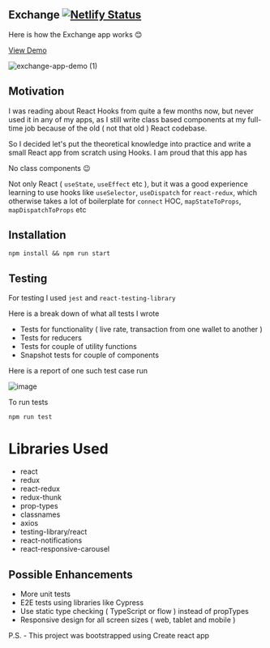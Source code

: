 ## Exchange [![Netlify Status](https://api.netlify.com/api/v1/badges/5f7d36e4-8065-4e0a-b8f0-f694d92a872d/deploy-status)](https://app.netlify.com/sites/exchange-chirag/deploys)
Here is how the Exchange app works :blush: 

[View Demo](https://exchange-chirag.netlify.com/)

![exchange-app-demo (1)](https://user-images.githubusercontent.com/1291774/76799349-9db60900-67d1-11ea-96ef-ce609b6bf1d2.gif)

## Motivation
I was reading about React Hooks from quite a few months now, but never used it in any of my apps, as I still write class based components at my full-time job because of the old ( not that old ) React codebase.

So I decided let's put the theoretical knowledge into practice and write a small React app from scratch using Hooks. I am proud that this app has 

No class components :wink:

Not only React ( `useState`, `useEffect` etc ), but it was a good experience learning to use hooks like `useSelector`, `useDispatch` for `react-redux`, which otherwise takes a lot of boilerplate for `connect` HOC, `mapStateToProps`, `mapDispatchToProps` etc 

## Installation
```
npm install && npm run start
```

## Testing
For testing I used `jest` and `react-testing-library` 

Here is a break down of what all tests I wrote
- Tests for functionality ( live rate, transaction from one wallet to another )
- Tests for reducers
- Tests for couple of utility functions
- Snapshot tests for couple of components

Here is a report of one such test case run

![image](https://user-images.githubusercontent.com/1291774/76754023-bac2eb80-6781-11ea-8571-4454272b5e21.png)

To run tests
```
npm run test
```

# Libraries Used
- react
- redux
- react-redux
- redux-thunk
- prop-types
- classnames
- axios
- testing-library/react
- react-notifications
- react-responsive-carousel

## Possible Enhancements
- More unit tests
- E2E tests using libraries like Cypress
- Use static type checking ( TypeScript or flow ) instead of propTypes
- Responsive design for all screen sizes ( web, tablet and mobile )

P.S. - This project was bootstrapped using Create react app
